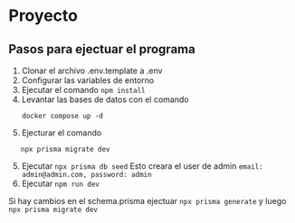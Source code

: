# Proyecto

## Pasos para ejectuar el programa

1. Clonar el archivo .env.template a .env
2. Configurar las variables de entorno
3. Ejecutar el comando `npm install`
4. Levantar las bases de datos con el comando
   ```
   docker compose up -d
   ```
5. Ejecturar el comando

```
   npx prisma migrate dev
```
5. Ejecutar `npx prisma db seed` Esto creara el user de admin `email: admin@admin.com, password: admin`
6. Ejecutar `npm run dev`

Si hay cambios en el schema.prisma ejectuar `npx prisma generate` y luego `npx prisma migrate dev`
